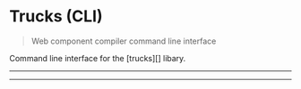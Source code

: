# Trucks (CLI) 

<? @include readme/badges.md ?>

> Web component compiler command line interface

Command line interface for the [trucks][] libary.

<? @include {=readme}
      install.md ?>

***
<!-- @toc -->
***

<? @include {=readme}
      documentation.md
      usage.md
      completion.md
      help.md
      developer.md
      license.md
      links.md ?>
